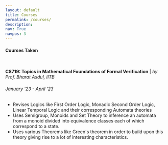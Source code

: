 ```yaml
---
layout: default
title: Courses
permalink: /courses/
description: 
nav: True
navpos: 3
---
```


#### Courses Taken
<br>
<div class="courses">
  <div class="courses-item vertical-center-text">
    <p class="courses-text">
      <strong>CS719: Topics in Mathematical Foundations of Formal Verification</strong> | <i>by Prof. Bharat Asdul, IITB</i> <br/>
    <div class="courses-bubble-with-date">
      <h6>January '23 - April '23</h6>
    </div>  
    <ul>
        <li>Revises Logics like First Order Logic, Monadic Second Order Logic, Linear Temporal Logic and their corresponding Automata theories</li>
        <li>Uses Semigroup, Monoids and Set Theory to inference an automata from a monoid divided into equivalence classes each of which correspond to a state.</li>
        <li>Uses various Theorems like Green's theorem in order to build upon this theory giving rise to a lot of interesting characteristics.
      </ul>
    </p>
    <br>
  </div>


</div>
